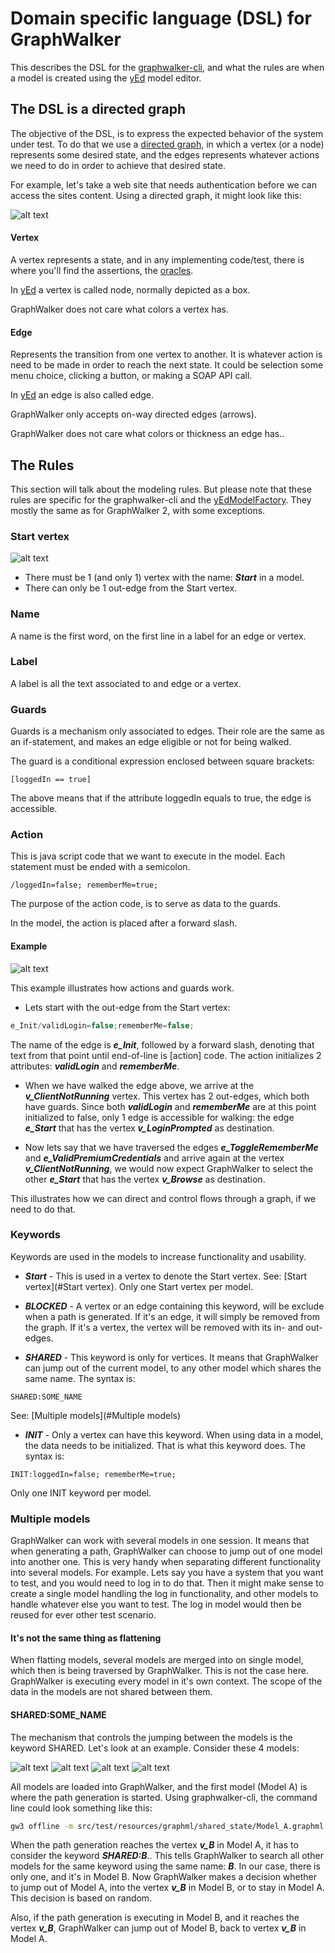 # Domain specific language (DSL) for GraphWalker

This describes the DSL for the [graphwalker-cli], and what the rules are when a model is created using the [yEd] model editor.


## The DSL is a directed graph

The objective of the DSL, is to express the expected behavior of the system under test. To do that we use a [directed graph], in which a vertex (or a node) represents some desired state, and the edges represents whatever actions we need to do in order to achieve that desired state.

For example, let's take a web site that needs authentication before we can access the sites content. Using a directed graph, it might look like this:

![alt text](https://raw.githubusercontent.com/GraphWalker/graphwalker-cli/master/doc/img/example1.jpg "Simple example 1")

#### Vertex
A vertex represents a state, and in any implementing code/test, there is where you'll find the assertions, the [oracles].

In [yEd] a vertex is called node, normally depicted as a box.

GraphWalker does not care what colors a vertex has.

#### Edge
Represents the transition from one vertex to another. It is whatever action is need to be made in order to reach the next state. It could be selection some menu choice, clicking a button, or making a SOAP API call.

In [yEd] an edge is also called edge.

GraphWalker only accepts on-way directed edges (arrows). 

GraphWalker does not care what colors or thickness an edge has..


## The Rules
This section will talk about the modeling rules. But please note that these rules are specific for the graphwalker-cli and the [yEdModelFactory]. They mostly the same as for GraphWalker 2, with some exceptions.

### Start vertex
![alt text](https://raw.githubusercontent.com/GraphWalker/graphwalker-cli/master/doc/img/StartVertex.png "Start Vertex")

* There must be 1 (and only 1) vertex with the name: ***Start*** in a model.
* There can only be 1 out-edge from the Start vertex.
 
### Name
A name is the first word, on the first line in a label for an edge or vertex.

### Label
A label is all the text associated to and edge or a vertex.

### Guards
Guards is a mechanism only associated to edges. Their role are the same as an if-statement, and makes an edge eligible or not for being walked.

The guard is a conditional expression enclosed between square brackets:
```
[loggedIn == true]
``` 
The above means that if the attribute loggedIn equals to true, the edge is accessible.

### Action
This is java script code that we want to execute in the model. Each statement must be ended with a semicolon.
```
/loggedIn=false; rememberMe=true;
``` 
The purpose of the action code, is to serve as data to the guards.

In the model, the action is placed after a forward slash.

#### Example
![alt text](https://raw.githubusercontent.com/GraphWalker/graphwalker-cli/master/doc/img/GuardAndActions.png "Guards and Actions")

This example illustrates how actions and guards work.
* Lets start with the out-edge from the Start vertex:
```javaScript
e_Init/validLogin=false;rememberMe=false;
``` 
The name of the edge is ***e_Init***, followed by a forward slash, denoting that text from that point until end-of-line is [action] code. The action initializes 2 attributes: ***validLogin*** and ***rememberMe***.

* When we have walked the edge above, we arrive at the ***v_ClientNotRunning*** vertex. This vertex has 2 out-edges, which both have guards. Since both ***validLogin*** and ***rememberMe*** are at this point initialized to false, only 1 edge is accessible for walking: the edge ***e_Start*** that has the vertex ***v_LoginPrompted*** as destination.

* Now lets say that we have traversed the edges ***e_ToggleRememberMe*** and ***e_ValidPremiumCredentials*** and arrive again at the vertex ***v_ClientNotRunning***, we would now expect GraphWalker to select the other ***e_Start*** that has the vertex ***v_Browse*** as destination.

This illustrates how we can direct and control flows through a graph, if we need to do that.

### Keywords
Keywords are used in the models to increase functionality and usability.

* ***Start*** - This is used in a vertex to denote the Start vertex. See: [Start vertex](#Start vertex). Only one Start vertex per model.

* ***BLOCKED*** - A vertex or an edge containing this keyword, will be exclude when a path is generated. If it's an edge, it will simply be removed from the graph. If it's a vertex, the vertex will be removed with its in- and out-edges.

* ***SHARED*** - This keyword is only for vertices. It means that GraphWalker can jump out of the current model, to any other model which shares the same name. The syntax is:
```
SHARED:SOME_NAME
``` 
See: [Multiple models](#Multiple models)

* ***INIT*** - Only a vertex can have this keyword. When using data in a model, the data needs to be initialized. That is what this keyword does. The syntax is:
```
INIT:loggedIn=false; rememberMe=true;
``` 
Only one INIT keyword per model.


### Multiple models

GraphWalker can work with several models in one session. It means that when generating a path, GraphWalker can choose to jump out of one model into another one. This is very handy when separating different functionality into several models. For example. Lets say you have a system that you want to test, and you would need to log in to do that. Then it might make sense to create a single model handling the log in functionality, and other models to handle whatever else you want to test. The log in model would then be reused for ever other test scenario.

#### It's not the same thing as flattening
When flatting models, several models are merged into on single model, which then is being traversed by GraphWalker. This is not the case here. GraphWalker is executing every model in it's own context. The scope of the data in the models are not shared between them.

#### SHARED:SOME_NAME
The mechanism that controls the jumping between the models is the keyword SHARED. Let's look at an example. Consider these 4 models:

![alt text](https://raw.githubusercontent.com/GraphWalker/graphwalker-cli/master/doc/img/ModelA.png "Model A")
![alt text](https://raw.githubusercontent.com/GraphWalker/graphwalker-cli/master/doc/img/ModelB.png "Model B")
![alt text](https://raw.githubusercontent.com/GraphWalker/graphwalker-cli/master/doc/img/ModelC.png "Model C")
![alt text](https://raw.githubusercontent.com/GraphWalker/graphwalker-cli/master/doc/img/ModelD.png "Model D")

All models are loaded into GraphWalker, and the first model (Model A) is where the path generation is started. Using graphwalker-cli, the command line could look something like this:

```sh
gw3 offline -m src/test/resources/graphml/shared_state/Model_A.graphml "random(edge_coverage(100))" -m src/test/resources/graphml/shared_state/Model_B.graphml "random(edge_coverage(100))" -m src/test/resources/graphml/shared_state/Model_C.graphml "random(edge_coverage(100))" -m src/test/resources/graphml/shared_state/Model_D.graphml "random(edge_coverage(100))"
``` 

When the path generation reaches the vertex ***v_B*** in Model A, it has to consider the keyword ***SHARED:B***.. This tells GraphWalker to search all other models for the same keyword using the same name: ***B***. In our case, there is only one, and it's in Model B. Now GraphWalker makes a decision whether to jump out of Model A, into the vertex ***v_B*** in Model B, or to stay in Model A. This decision is based on random.

Also, if the path generation is executing in Model B, and it reaches the vertex ***v_B***, GraphWalker can jump out of Model B, back to vertex ***v_B*** in Model A.


[graphwalker-cli]:https://github.com/GraphWalker/graphwalker-cli
[yEd]:http://www.yworks.com/en/products_yed_about.html
[directed graph]:http://en.wikipedia.org/wiki/Directed_graph
[oracles]:http://en.wikipedia.org/wiki/Oracle_(software_testing)
[yEdModelFactory]:https://github.com/GraphWalker/graphwalker-io/blob/master/src/main/java/org/graphwalker/io/factory/yEdModelFactory.java
